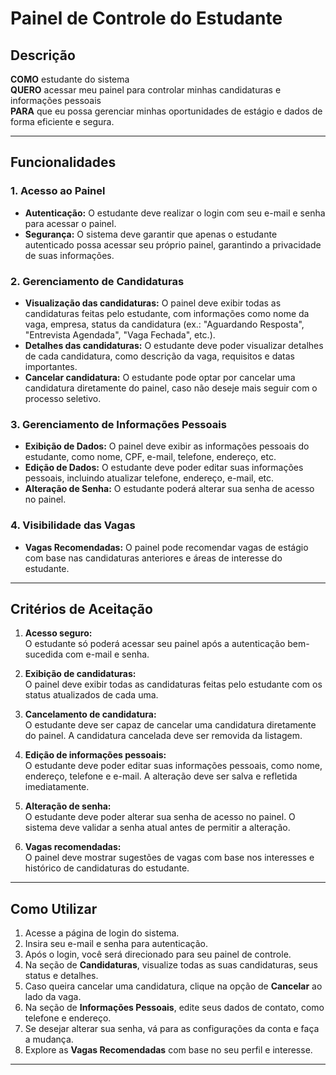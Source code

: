 # Painel de Controle do Estudante

## Descrição

**COMO** estudante do sistema  
**QUERO** acessar meu painel para controlar minhas candidaturas e informações pessoais  
**PARA** que eu possa gerenciar minhas oportunidades de estágio e dados de forma eficiente e segura.

---

## Funcionalidades

### 1. **Acesso ao Painel**
   - **Autenticação:** O estudante deve realizar o login com seu e-mail e senha para acessar o painel.
   - **Segurança:** O sistema deve garantir que apenas o estudante autenticado possa acessar seu próprio painel, garantindo a privacidade de suas informações.

### 2. **Gerenciamento de Candidaturas**
   - **Visualização das candidaturas:** O painel deve exibir todas as candidaturas feitas pelo estudante, com informações como nome da vaga, empresa, status da candidatura (ex.: "Aguardando Resposta", "Entrevista Agendada", "Vaga Fechada", etc.).
   - **Detalhes das candidaturas:** O estudante deve poder visualizar detalhes de cada candidatura, como descrição da vaga, requisitos e datas importantes.
   - **Cancelar candidatura:** O estudante pode optar por cancelar uma candidatura diretamente do painel, caso não deseje mais seguir com o processo seletivo.

### 3. **Gerenciamento de Informações Pessoais**
   - **Exibição de Dados:** O painel deve exibir as informações pessoais do estudante, como nome, CPF, e-mail, telefone, endereço, etc.
   - **Edição de Dados:** O estudante deve poder editar suas informações pessoais, incluindo atualizar telefone, endereço, e-mail, etc.
   - **Alteração de Senha:** O estudante poderá alterar sua senha de acesso no painel.

### 4. **Visibilidade das Vagas**
   - **Vagas Recomendadas:** O painel pode recomendar vagas de estágio com base nas candidaturas anteriores e áreas de interesse do estudante.

---

## Critérios de Aceitação

1. **Acesso seguro:**  
   O estudante só poderá acessar seu painel após a autenticação bem-sucedida com e-mail e senha.

2. **Exibição de candidaturas:**  
   O painel deve exibir todas as candidaturas feitas pelo estudante com os status atualizados de cada uma.

3. **Cancelamento de candidatura:**  
   O estudante deve ser capaz de cancelar uma candidatura diretamente do painel. A candidatura cancelada deve ser removida da listagem.

4. **Edição de informações pessoais:**  
   O estudante deve poder editar suas informações pessoais, como nome, endereço, telefone e e-mail. A alteração deve ser salva e refletida imediatamente.

5. **Alteração de senha:**  
   O estudante deve poder alterar sua senha de acesso no painel. O sistema deve validar a senha atual antes de permitir a alteração.

6. **Vagas recomendadas:**  
   O painel deve mostrar sugestões de vagas com base nos interesses e histórico de candidaturas do estudante.

---

## Como Utilizar

1. Acesse a página de login do sistema.
2. Insira seu e-mail e senha para autenticação.
3. Após o login, você será direcionado para seu painel de controle.
4. Na seção de **Candidaturas**, visualize todas as suas candidaturas, seus status e detalhes.
5. Caso queira cancelar uma candidatura, clique na opção de **Cancelar** ao lado da vaga.
6. Na seção de **Informações Pessoais**, edite seus dados de contato, como telefone e endereço.
7. Se desejar alterar sua senha, vá para as configurações da conta e faça a mudança.
8. Explore as **Vagas Recomendadas** com base no seu perfil e interesse.

---